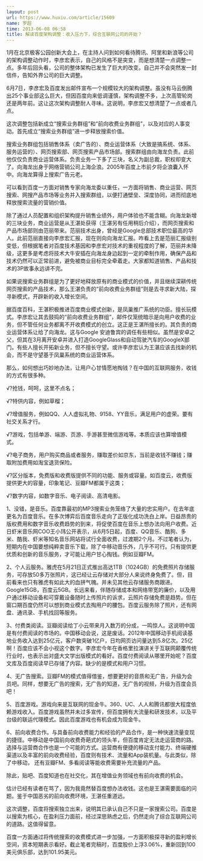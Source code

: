 ```yaml
---
layout: post
url: https://www.huxiu.com/article/15609
name: 罗超
time: 2013-06-08 06:58
title: 解读百度架构调整：收入压力下，综合互联网公司的开始？
---
```

1月在北京极客公园创新大会上，在主持人问到如何看待腾讯、阿里和新浪等公司的架构调整动作时，李彦宏表示，自己的风格不是突变，而是想清楚一点调整一点。多年后回头看，公司的整体架构已发生了巨大的改变。自己并不会突然发一封信件，告知外界公司的巨大调整。

6月7日，李彦宏及百度发出邮件宣布一个规模较大的架构调整。虽没有马云倒腾出25个事业部这么巨大，但因百度向来低调谨慎，架构调整不多，上次高管轮岗还是两年前。这让这次架构调整耐人寻味。这说明，李彦宏又想清楚了一点或者几点。

这次调整包括新成立“搜索业务群组”和“前向收费业务群组”，以及对应的人事变动。首先成立“搜索业务群组”进一步释放搜索价值。

搜索业务群组包括销售体系（卖广告的）、商业运营体系（大致是搞系统、体系、服务运营的）、网页搜索部、网页搜索产品市场部。搜索群组由向海龙负责。此前他仅仅负责商业运营体系。负责业务一下多了三块，名义为副总裁，职权却变大了。向海龙出身于网络营销公司上海企浪。2005年百度上市前夕将企浪囊入怀中。向海龙算得上搜索广告元老。

可以看到百度一方面对销售专家向海龙委以重任，一方面将销售、商业运营、网页搜索、网搜产品市场等业务并入搜索群组，以便打通壁垒、深度协同，进而彻底地释放搜索流量的营销价值。

除了通过人员配置和组织架构提升销售业绩外，用户体验也不能含糊。向海龙新增的三块业务，商业运营是从王湛处获得（王湛另有任用稍后介绍），而网页搜索和产品市场部则由范丽带来。范丽技术出身，曾经是Google总部技术职位最高的华人。此前范丽直接向李彦宏汇报，现在则向向海龙汇报。咋看上去是范丽汇报级别变低，但根据笔者对百度技术基因和李彦宏对技术的重视程度的了解，范丽并未降级，这更多是考虑将技术大牛安插在向海龙身边起到一定的牵制作用，确保产品和技术仍然可以正常前进，避免被商业目标完全牵着走。大家都知道销售、产品和技术的3P故事永远讲不完。

如果说搜索业务群组是为了更好地释放原有的商业模式的价值，并且继续深耕传统网页搜索的产品技术，那么王湛负责的“前向收费业务群组”则是去寻求新大陆，探寻新模式，开辟新的收入增长空间。

据百度百科，王湛积极推进百度商业模式创新，是凤巢推广系统的功臣。擅长玩模式。李彦宏让其去鼓捣的“前向收费业务群组”，邮件仅笼统暗示是向用户收费的业务，但不管任何业务都离不开收费模式的创立。这正是王湛所擅长的。其负责的商业运营体系让给了向海龙。这与Google 安迪鲁宾的调任有些相似。虽然是安卓之父，但其在3月离开安卓并进入打造GoogleGlass和自动驾驶汽车的GoogleX部门。有些人擅长开拓新业务，但不擅长守望。或许李彦宏认为王湛应该去找新的机会，而不是守望基于凤巢系统的商业运营体系。

那么，如何想出巧妙地办法，让用户心甘情愿地掏钱？在中国的互联网服务，收钱的方式有很多种。

√?抢钱，呵呵，这里不点名；

√?特供内容，例如草榴；

√?增值服务，例如QQ、人人虚拟礼物、9158、YY音乐，满足用户的虚荣。要有社交关系才行。

√?游戏，包括单游、端游、页游、手游甚至微信游戏等。本质应该也算增值模式。

√?电子商务，用户购买商品或者服务，赚取差价如京东，当前是收钱不赚钱；赚取附加费用如淘宝退货保险。

√?区分版本，免费版和收费版提供不同的功能、服务或容量。如百度云，收费版提供更大的容量，印象笔记、豆瓣FM都属于这类；

√?数字内容，如数字音乐、电子阅读、高清电影。

1、没错，是音乐。百度靠最初的MP3搜索业务笼络了大量的忠实用户。在去年底更名为百度音乐。在多次博弈后百度音乐走向了正版化成功洗白上岸。日益昂贵的版权费用和数字音乐收费趋势的到来，将促使百度在音乐上想办法向用户收费。近日虾米音乐网COO王小玮公开表示，从6月5日起，百度、QQ音乐、酷狗、多米、酷我、虾米等知名音乐网站将试行全面收费，过渡期2个月。不过笔者认为，短期内在中国要想纯粹卖音乐下载，除了中移动音乐外，几乎不可行。只有提供更优质和创新的音乐服务，才可能让用户甘心掏钱。例如豆瓣FM。

2、个人云服务。雅虎在5月21日正式推出高达1TB（1024GB）的免费照片存储服务，可存放50多万张照片，这已经让云存储对大部分人来说终身免费了。但，目前看来也只有雅虎有如此大的血拼气魄。并未见其他云存储服务商跟进。Google15GB，百度云5GB。长远来看，伴随存储成本和网络带宽的廉价，以及用户通过移动设备和可穿戴设备随时上传照片的诉求，云照片存储免费是趋势。但在窗口期百度仍然可以想到商业模式去掏用户的腰包。百度云服务除了照片，还有网盘、通讯录、手机找回等服务。

3、付费类阅读。豆瓣阅读给丁小云带来月入数万的分成，一鸣惊人。这说明中国是有付费阅读的市场的。中国移动会说，这是废话。2012年中国移动手机阅读基地业务收入达到25亿元，客户数突破1亿户，日均网页访问量达到5.8亿次。25亿啊！百度应该不会小视这个数字。李彦宏今年在香格里拉演讲关于互联网颠覆传统行业时，也表示出对盛大文学出版模式的看好。百度付费阅读从哪里开始呢？百度文库及百度阅读早已存储了内容。缺少的是模式和用户习惯。

4、无广告搜索。豆瓣FM的模式值得借鉴，想要更好的音质和无广告，升级为会员吧。同样，想要无广告的搜索，无广告的知道，无广告的视频，升级为百度会员吧！

5、百度游戏。游戏向来是互联网的现金牛。360、UC、人人和腾讯都很大程度依赖游戏收入。百度游戏虽然并未过多宣传，但百度拥有大流量和研发技术，以及平台级的联运代理模式。因此百度游戏也有机会成为现金牛。

6、前向收费合作。与具备前向收费能力和经验的产品合作，是一种快速流量变现的捷径。中移动是中国前向收费奇葩式的领头羊，但百度肯定无法走运营商的路。选择与运营商合作也是一个可能的方式。运营商有便捷的移动支付能力、终端硬推渠道以及丰富的前向收费经验，百度则有技术、流量和App装机量。与此类似，除了中移动， 还有豆瓣FM、多看阅读等能收费需要补充流量的产品。

除此，贴吧、百度知道也在社交化，其在增值业务领域也有前向收费的机会。

估计已经有读者在骂了，因为我竟然替百度想办法收钱。这也是王湛需要面临的问题。鉴于中国恶劣的前向收费环境，王湛任重道远。

这次调整，百度将搜索独立出来，说明其已承认自己不只是一家搜索公司。百度是以搜索为核心，在盈利压力面前，经过深思熟虑之后，仍然走向了综合互联网公司的道路。这值得留意。

百度一方面通过将传统搜索的收费模式进一步加强，一方面积极探寻新的盈利增长空间，资本短期表示看好。截止笔者完稿时，百度股价上浮3.06%，重新回到100美元俱乐部，达到101.95美元。

